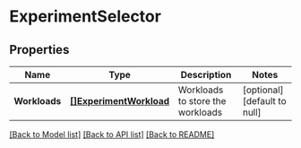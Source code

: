 # ExperimentSelector

## Properties
Name | Type | Description | Notes
------------ | ------------- | ------------- | -------------
**Workloads** | [**[]ExperimentWorkload**](experiment.Workload.md) | Workloads to store the workloads | [optional] [default to null]

[[Back to Model list]](../README.md#documentation-for-models) [[Back to API list]](../README.md#documentation-for-api-endpoints) [[Back to README]](../README.md)

